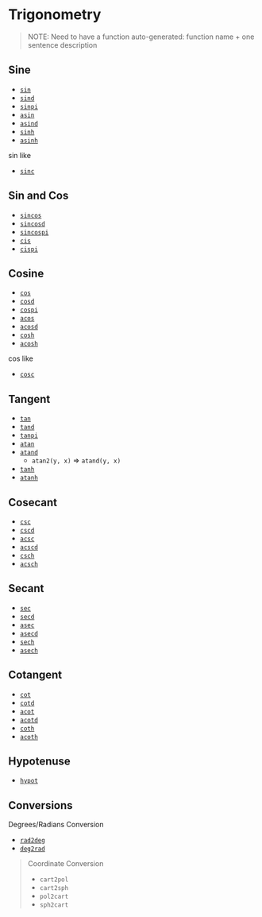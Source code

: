 # Trigonometry
> NOTE: Need to have a function auto-generated:
>   function name + one sentence description

## Sine
- [`sin`](@ref)
- [`sind`](@ref)
- [`sinpi`](@ref)
- [`asin`](@ref)
- [`asind`](@ref)
- [`sinh`](@ref)
- [`asinh`](@ref)

sin like
- [`sinc`](@ref)

## Sin and Cos
- [`sincos`](@ref)
- [`sincosd`](@ref)
- [`sincospi`](@ref)
- [`cis`](@ref)
- [`cispi`](@ref)

## Cosine
- [`cos`](@ref)
- [`cosd`](@ref)
- [`cospi`](@ref)
- [`acos`](@ref)
- [`acosd`](@ref)
- [`cosh`](@ref)
- [`acosh`](@ref)

cos like
- [`cosc`](@ref)

## Tangent
- [`tan`](@ref)
- [`tand`](@ref)
- [`tanpi`](@ref)
- [`atan`](@ref)
- [`atand`](@ref)
  - `atan2(y, x)` => `atand(y, x)`
- [`tanh`](@ref)
- [`atanh`](@ref)

## Cosecant
- [`csc`](@ref)
- [`cscd`](@ref)
- [`acsc`](@ref)
- [`acscd`](@ref)
- [`csch`](@ref)
- [`acsch`](@ref)

## Secant
- [`sec`](@ref)
- [`secd`](@ref)
- [`asec`](@ref)
- [`asecd`](@ref)
- [`sech`](@ref)
- [`asech`](@ref)

## Cotangent
- [`cot`](@ref)
- [`cotd`](@ref)
- [`acot`](@ref)
- [`acotd`](@ref)
- [`coth`](@ref)
- [`acoth`](@ref)

## Hypotenuse
- [`hypot`](@ref)

## Conversions

Degrees/Radians Conversion
- [`rad2deg`](@ref)
- [`deg2rad`](@ref)

> Coordinate Conversion
> - `cart2pol`
> - `cart2sph`
> - `pol2cart`
> - `sph2cart`
